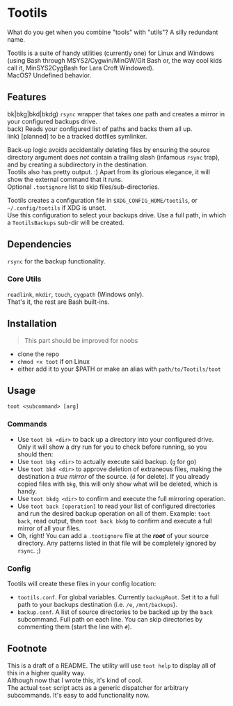 
# Tootils

What do you get when you combine "tools" with "utils"? A silly redundant name.

Tootils is a suite of handy utilities (currently one) for Linux and Windows (using Bash through MSYS2/Cygwin/MinGW/Git Bash or, the way cool kids call it, MinSYS2CygBash for Lara Croft Windowed).  
MacOS? Undefined behavior.

## Features

bk|bkg|bkd|bkdg) `rsync` wrapper that takes *one* path and creates a mirror in your configured backups drive.  
back) Reads your configured list of paths and backs them all up.  
link) [planned] to be a tracked dotfiles symlinker.

Back-up logic avoids accidentally deleting files by ensuring the source directory argument does *not* contain a trailing slash (infamous `rsync` trap), and by creating a subdirectory in the destination.  
Tootils also has pretty output. :) Apart from its glorious elegance, it will show the external command that it runs.  
Optional `.tootignore` list to skip files/sub-directories.

Tootils creates a configuration file in `$XDG_CONFIG_HOME/tootils`, or `~/.config/tootils` if XDG is unset.  
Use this configuration to select your backups drive. Use a full path, in which a `TootilsBackups` sub-dir will be created.

## Dependencies

`rsync` for the backup functionality.

### Core Utils

`readlink`, `mkdir`, `touch`, `cygpath` (Windows only).  
That's it, the rest are Bash built-ins.

## Installation

> This part should be improved for noobs

- clone the repo
- `chmod +x toot` if on Linux
- either add it to your $PATH or make an alias with `path/to/Tootils/toot`

## Usage

`toot <subcommand> [arg]`

### Commands

- Use `toot bk <dir>` to back up a directory into your configured drive. Only it will show a dry run for you to check before running, so you should then:
- Use `toot bkg <dir>` to actually execute said backup. (`g` for go)
- Use `toot bkd <dir>` to approve deletion of extraneous files, making the destination a *true mirror* of the source. (`d` for delete). If you already copied files with `bkg`, this will only show what will be deleted, which is handy.
- Use `toot bkdg <dir>` to confirm and execute the full mirroring operation.
- Use `toot back [operation]` to read your list of configured directories and run the desired backup operation on all of them. Example: `toot back`, read output, then `toot back bkdg` to confirm and execute a full mirror of all your files.
- Oh, right! You can add a `.tootignore` file at the ***root*** of your source directory. Any patterns listed in that file will be completely ignored by `rsync`. ;)

### Config

Tootils will create these files in your config location:

- `tootils.conf`. For global variables. Currently `backupRoot`. Set it to a full path to your backups destination (i.e. `/e`, `/mnt/backups`).
- `backup.conf`. A list of source directories to be backed up by the `back` subcommand. Full path on each line. You can skip directories by commenting them (start the line with `#`).

## Footnote

This is a draft of a README. The utility will use `toot help` to display all of this in a higher quality way.  
Although now that I wrote this, it's kind of cool.  
The actual `toot` script acts as a generic dispatcher for arbitrary subcommands. It's easy to add functionality now.
